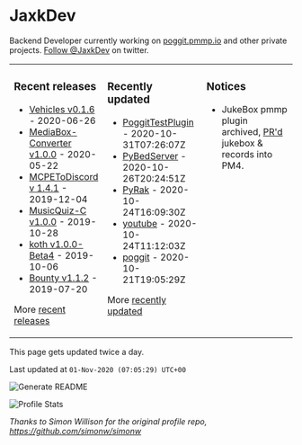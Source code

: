 # JaxkDev
Backend Developer currently working on [poggit.pmmp.io](https://github.com/JaxkDev/poggit) and other private projects. [Follow @JaxkDev](https://twitter.com/jaxkdev) on twitter.

<table><tr><td valign="top" width="33%">

### Recent releases
<!-- recent_releases starts -->
* [Vehicles v0.1.6](https://github.com/JaxkDev/Vehicles/releases/tag/0.1.6) - 2020-06-26
* [MediaBox-Converter v1.0.0](https://github.com/JaxkDev/MediaBox-Converter/releases/tag/1.0.0) - 2020-05-22
* [MCPEToDiscord v 1.4.1](https://github.com/JaxkDev/MCPEToDiscord/releases/tag/1.4.1) - 2019-12-04
* [MusicQuiz-C v1.0.0](https://github.com/JaxkDev/MusicQuiz-C/releases/tag/1.0.0) - 2019-10-28
* [koth v1.0.0-Beta4](https://github.com/JaxkDev/koth/releases/tag/1.0.0-Beta4) - 2019-10-06
* [Bounty v1.1.2](https://github.com/JaxkDev/Bounty/releases/tag/1.1.2) - 2019-07-20
<!-- recent_releases ends -->
More [recent releases](https://github.com/JaxkDev/JaxkDev/blob/master/releases.md)
</td><td valign="top" width="35%">

### Recently updated
<!-- recent_updates starts -->
* [PoggitTestPlugin](https://github.com/JaxkDev/PoggitTestPlugin) - 2020-10-31T07:26:07Z
* [PyBedServer](https://github.com/JaxkDev/PyBedServer) - 2020-10-26T20:24:51Z
* [PyRak](https://github.com/JaxkDev/PyRak) - 2020-10-24T16:09:30Z
* [youtube](https://github.com/JaxkDev/youtube) - 2020-10-24T11:12:03Z
* [poggit](https://github.com/JaxkDev/poggit) - 2020-10-21T19:05:29Z
<!-- recent_updates ends -->
More [recently updated](https://github.com/JaxkDev?tab=repositories)
</td><td valign="top" width="33%">

### Notices
* JukeBox pmmp plugin archived, [PR'd](https://github.com/pmmp/PocketMine-MP/pull/3742) jukebox & records into PM4.
</td></tr></table>

This page gets updated twice a day.
<!-- updated_at starts -->
Last updated at `01-Nov-2020 (07:05:29) UTC+00`
<!-- updated_at ends -->

![Generate README](https://github.com/JaxkDev/JaxkDev/workflows/Generate%20README/badge.svg)

![Profile Stats](https://github-readme-stats.vercel.app/api?username=JaxkDev&theme=dark&show_icons=true&title_color=fff&text_color=fff&count_private=true)

*Thanks to Simon Willison for the original profile repo, https://github.com/simonw/simonw*

